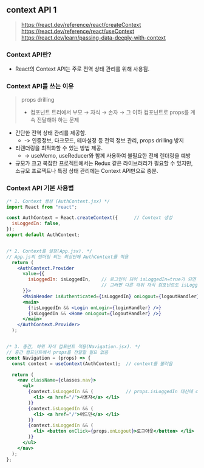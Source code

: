 ## context API 1

> https://react.dev/reference/react/createContext <br />
> https://react.dev/reference/react/useContext <br />
> https://react.dev/learn/passing-data-deeply-with-context 

### Context API란?
- React의 Context API는 주로 전역 상태 관리를 위해 사용됨.

### Context API를 쓰는 이유
> props drilling <br />  
> - 컴포넌트 트리에서 부모 → 자식 → 손자 → 그 이하 컴포넌트로 props를 계속 전달해야 하는 문제 <br />
- 간단한 전역 상태 관리를 제공함. 
  - -> 인증정보, 다크모드, 테마설정 등 전역 정보 관리, props drilling 방지
- 리렌더링을 최적화할 수 있는 방법 제공. 
  - -> useMemo, useReducer와 함께 사용하여 불필요한 전체 렌더링을 예방
- 규모가 크고 복잡한 프로젝트에서는 Redux 같은 라이브러리가 필요할 수 있지만, 소규모 프로젝트나 특정 상태 관리에는 Context API만으로 충분.

### Context API 기본 사용법
```jsx
/* 1. Context 생성 (AuthContext.jsx) */
import React from "react";

const AuthContext = React.createContext({      // Context 생성
  isLoggedIn: false,
});
export default AuthContext;


/* 2. Context를 설정(App.jsx). */
// App.js의 렌더링 되는 최상단에 AuthContext를 적용
  return (
    <AuthContext.Provider 
      value={{ 
        isLoggedIn: isLoggedIn,    // 로그인이 되어 isLoggedIn=true가 되면 context의 isLoggedIn=true가 됨
                                   // 그러면 다른 하위 자식 컴포넌트도 isLoggedIn=true로 상태를 받을 수 있음.
      }}>
      <MainHeader isAuthenticated={isLoggedIn} onLogout={logoutHandler} />
      <main>
        {!isLoggedIn && <Login onLogin={loginHandler} />}
        {isLoggedIn && <Home onLogout={logoutHandler} />}
      </main>
    </AuthContext.Provider>
  );


/* 3. 중간, 하위 자식 컴포넌트 적용(Navigation.jsx). */
// 중간 컴포넌트에서 props를 전달할 필요 없음
const Navigation = (props) => {
  const context = useContext(AuthContext);  // context를 불러옴

  return (
    <nav className={classes.nav}>
      <ul>
        {context.isLoggedIn && (            // props.isLoggedIn 대신에 context.isLoggedIn을 사용함
          <li> <a href="/">사용자</a> </li>
        )}
        {context.isLoggedIn && (
          <li> <a href="/">어드민</a> </li>
        )}
        {context.isLoggedIn && (
          <li> <button onClick={props.onLogout}>로그아웃</button> </li>
        )}
      </ul>
    </nav>
  );
};
```
